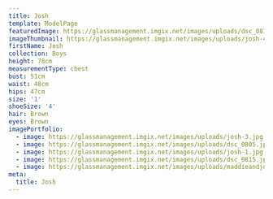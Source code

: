 ```yaml
---
title: Josh
template: ModelPage
featuredImage: https://glassmanagement.imgix.net/images/uploads/dsc_0815.jpg
imageThumbnail: https://glassmanagement.imgix.net/images/uploads/josh-4.jpg
firstName: Josh
collection: Boys
height: 78cm
measurementType: chest
bust: 51cm
waist: 48cm
hips: 47cm
size: '1'
shoeSize: '4'
hair: Brown
eyes: Brown
imagePortfolio:
  - image: https://glassmanagement.imgix.net/images/uploads/josh-3.jpg
  - image: https://glassmanagement.imgix.net/images/uploads/dsc_0805.jpg
  - image: https://glassmanagement.imgix.net/images/uploads/josh-1.jpg
  - image: https://glassmanagement.imgix.net/images/uploads/dsc_0815.jpg
  - image: https://glassmanagement.imgix.net/images/uploads/maddieandjosh-3.jpg
meta:
  title: Josh
---
```


